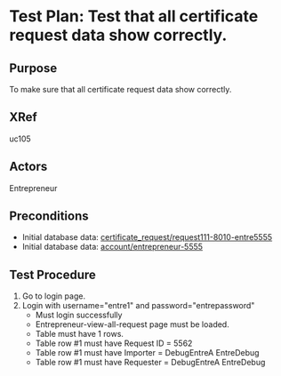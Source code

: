 Test Plan: Test that all certificate request data show correctly.
=================================================================

## Purpose

To make sure that all certificate request data show correctly.


## XRef

uc105


## Actors

Entrepreneur


## Preconditions

* Initial database data: [certificate_request/request111-8010-entre5555](../../../casper/fixtures/certificate_request/request111-8010-entre5555.yml)
* Initial database data: [account/entrepreneur-5555](../../../casper/fixtures/account/entrepreneur-5555.yml)


## Test Procedure

1. Go to login page.
2. Login with username="entre1" and password="entrepassword"
    * Must login successfully
    * Entrepreneur-view-all-request page must be loaded.
    * Table must have 1 rows.
    * Table row #1 must have Request ID = 5562
    * Table row #1 must have Importer = DebugEntreA EntreDebug
    * Table row #1 must have Requester = DebugEntreA EntreDebug


